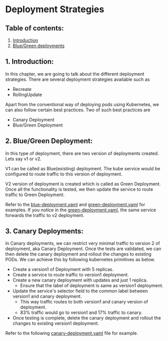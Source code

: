 # Deployment Strategies

## Table of contents:

1. [Introduction](#1-introduction)
2. [Blue/Green deployments](#2-bluegreen-deployment)

## 1. Introduction:
In this chapter, we are going to talk about the different deployment strategies. There are several deployment strategies
available such as 

- Recreate
- RollingUpdate

Apart from the conventional way of deploying pods using Kubernetes, we can also follow certain best practices. Two of such
best practices are

-  Canary Deployment
- Blue/Green Deployment

## 2. Blue/Green Deployment:

In this type of deployment, there are two version of deployments created. Lets say v1 or v2.

V1 can be called as Blue(existing) deployment. The kube service would be configured to route traffic to this version of
deployment.

V2 version of deployment is created which is called as Green Deployment. Once all the functionality is tested, we then update
the service to route traffic to Green Deployment.

Refer to the [blue-deployment.yaml](blue-deployment.yaml) and [green-deployment.yaml](green-deployment.yaml) for 
examples. If you notice in the [green-deployment.yaml](green-deployment.yaml), the same service forwards the traffic to v2
deployment.

## 3. Canary Deployments:

In Canary deployments, we can restrict very minimal traffic to version 2 of deployment, aka Canary Deployment. Once the tests are validated, we
can then delete the canary deployment and rollout the changes to existing PODs. We can achieve this by following kubernetes
primitives as below.

- Create a version1 of Deployment with 5 replicas.
- Create a service to route traffic to version1 deployment.
- Create a new canary deployment with updates and just 1 replica.
  - Ensure that the label of deployment is same as version1 deployment.
- Update the service's selector field to the common label between version1 and canary deployment.
  - This way traffic routes to both version1 and canary version of deployment.
  - 83% traffic would go to version1 and 17% traffic to canary.
- Once testing is complete, delete the canary deployment and rollout the changes to existing version1 deployment.

Refer to the following [canary-deployment.yaml](canary-deployment.yaml) file for example.